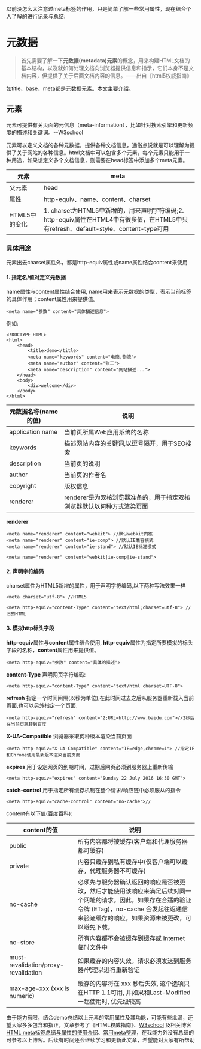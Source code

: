 以前没怎么太注意过meta标签的作用，只是简单了解一些常用属性，现在结合个人了解的进行记录与总结:

# 元数据

>首先需要了解一下**元数据(metadata)元素**的概念，用来构建HTML文档的基本结构，以及就如何处理文档向浏览器提供信息和指示，它们本身不是文档内容，但提供了关于后面文档内容的信息。——出自《html5权威指南》

如title、base、meta都是元数据元素。本文主要介绍<meta>。

## <meta>元素
[<meta>](http://www.w3school.com.cn/tags/tag_meta.asp)  元素可提供有关页面的元信息（meta-information），比如针对搜索引擎和更新频度的描述和关键词。--W3school

<meta>元素可以定义文档的各种元数据，提供各种文档信息，通俗点说就是可以理解为提供了关于网站的各种信息。html文档中可以包含多个<meta>元素，每个<meta>元素只能用于一种用途，如果想定义多个文档信息，则需要在head标签中添加多个meta元素。

| 元素     |                             meta |
| -------- | --------|
| 父元素     |                             head |
| 属性  | http-equiv、name、content、charset |
| HTML5中的变化 |1. charset为HTML5中新增的，用来声明字符编码;2. http-equiv属性在HTML4中有很多值，在HTML5中只有refresh、default-style、content-type可用|

### <meta>具体用途
<meta>元素出去charset属性外，都是http-equiv属性或name属性结合content来使用

#### 1. 指定名/值对定义元数据
name属性与content属性结合使用, name用来表示元数据的类型，表示当前<meta>标签的具体作用；content属性用来提供值。
```
<meta name="参数" content="具体描述信息">
```
例如:  
```
<!DOCTYPE HTML>
<html>
    <head>
        <title>demo</title>
        <meta name="keywords" content="电商,物流">
        <meta name="author" content="张三">
        <meta name="description" content="网站描述...">
    </head>
    <body>
        <div>welcome</div>
    </body>
</html>
```

| 元数据名称(name的值)| 说明 |
| - | --|
| application name     |当前页所属Web应用系统的名称 |
|  keywords | 描述网站内容的关键词,以逗号隔开，用于SEO搜索 |
|  description | 当前页的说明 |
|  author | 当前页的作者名 |
|  copyright | 版权信息 |
|  renderer | renderer是为双核浏览器准备的，用于指定双核浏览器默认以何种方式渲染页面|

**renderer**
```
<meta name="renderer" content="webkit"> //默认webkit内核 
<meta name="renderer" content="ie-comp"> //默认IE兼容模式 
<meta name="renderer" content="ie-stand"> //默认IE标准模式

<meta name="renderer" content="webkit|ie-comp|ie-stand">
```



#### 2. 声明字符编码
charset属性为HTML5新增的属性，用于声明字符编码,以下两种写法效果一样
```
<meta charset="utf-8"> //HTML5
```
```
<meta http-equiv="content-Type" content="text/html;charset=utf-8"> //旧的HTML
```
#### 3. 模拟http标头字段
**http-equiv**属性与**content**属性结合使用, **http-equiv**属性为指定所要模拟的标头字段的名称，**content**属性用来提供值。
```
<meta http-equiv="参数" content="具体的描述">
```
**content-Type** 声明网页字符编码:
```
<meta http-equiv="content-Type" content="text/html charset=UTF-8">
```
**refresh** 指定一个时间间隔(以秒为单位),在此时间过去之后从服务器重新载入当前页面,也可以另外指定一个页面.
```
<meta http-equiv="refresh" content="2;URL=http://www.baidu.com">//2秒后在当前页跳转到百度
``` 
**X-UA-Compatible** 浏览器采取何种版本渲染当前页面
```
<meta http-equiv="X-UA-Compatible" content="IE=edge,chrome=1"> //指定IE和Chrome使用最新版本渲染当前页面

```
**expires** 用于设定网页的到期时间，过期后网页必须到服务器上重新传输
```
<meta http-equiv="expires" content="Sunday 22 July 2016 16:30 GMT">
```
**catch-control** 用于指定所有缓存机制在整个请求/响应链中必须服从的指令
```
<meta http-equiv="cache-control" content="no-cache">//
```
content有以下值(百度百科):

|content的值|说明|
| -- | -- |
| public |所有内容都将被缓存(客户端和代理服务器都可缓存)|
| private |内容只缓存到私有缓存中(仅客户端可以缓存，代理服务器不可缓存)|
| no-cache |必须先与服务器确认返回的响应是否被更改，然后才能使用该响应来满足后续对同一个网址的请求。因此，如果存在合适的验证令牌 (ETag)，no-cache 会发起往返通信来验证缓存的响应，如果资源未被更改，可以避免下载。|
| no-store |所有内容都不会被缓存到缓存或 Internet 临时文件中|
| must-revalidation/proxy-revalidation |如果缓存的内容失效，请求必须发送到服务器/代理以进行重新验证|
| max-age=xxx (xxx is numeric) |缓存的内容将在 xxx 秒后失效, 这个选项只在HTTP 1.1可用, 并如果和Last-Modified一起使用时, 优先级较高|

由于能力有限，结合demo总结以上<meta>元素的常用属性及其功能，可能有些纰漏，还望大家多多包含和指正，文章参考了《HTML权威指南》、[W3school](http://www.w3school.com.cn/tags/tag_meta.asp) 及相关博客[HTML meta标签总结与属性的使用介绍](http://www.imooc.com/article/4475)、[常用meta整理](https://segmentfault.com/a/1190000002407912)，在我能力外没有总结的可参考以上博客。后续有时间还会继续学习和更新此文章，希望能对大家有所帮助








